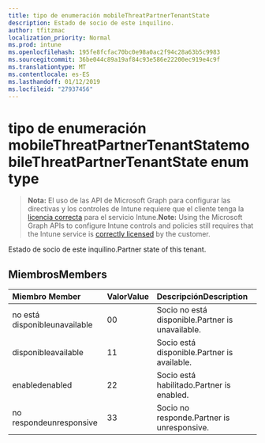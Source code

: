 ```yaml
---
title: tipo de enumeración mobileThreatPartnerTenantState
description: Estado de socio de este inquilino.
author: tfitzmac
localization_priority: Normal
ms.prod: intune
ms.openlocfilehash: 195fe8fcfac70bc0e98a0ac2f94c28a63b5c9983
ms.sourcegitcommit: 36be044c89a19af84c93e586e22200ec919e4c9f
ms.translationtype: MT
ms.contentlocale: es-ES
ms.lasthandoff: 01/12/2019
ms.locfileid: "27937456"
---
```

# <a name="mobilethreatpartnertenantstate-enum-type"></a><span data-ttu-id="7e350-103">tipo de enumeración mobileThreatPartnerTenantState</span><span class="sxs-lookup"><span data-stu-id="7e350-103">mobileThreatPartnerTenantState enum type</span></span>

> <span data-ttu-id="7e350-104">**Nota:** El uso de las API de Microsoft Graph para configurar las directivas y los controles de Intune requiere que el cliente tenga la [licencia correcta](https://go.microsoft.com/fwlink/?linkid=839381) para el servicio Intune.</span><span class="sxs-lookup"><span data-stu-id="7e350-104">**Note:** Using the Microsoft Graph APIs to configure Intune controls and policies still requires that the Intune service is [correctly licensed](https://go.microsoft.com/fwlink/?linkid=839381) by the customer.</span></span>

<span data-ttu-id="7e350-105">Estado de socio de este inquilino.</span><span class="sxs-lookup"><span data-stu-id="7e350-105">Partner state of this tenant.</span></span>
## <a name="members"></a><span data-ttu-id="7e350-106">Miembros</span><span class="sxs-lookup"><span data-stu-id="7e350-106">Members</span></span>
|<span data-ttu-id="7e350-107">Miembro	</span><span class="sxs-lookup"><span data-stu-id="7e350-107">Member</span></span>|<span data-ttu-id="7e350-108">Valor</span><span class="sxs-lookup"><span data-stu-id="7e350-108">Value</span></span>|<span data-ttu-id="7e350-109">Descripción</span><span class="sxs-lookup"><span data-stu-id="7e350-109">Description</span></span>|
|:---|:---|:---|
|<span data-ttu-id="7e350-110">no está disponible</span><span class="sxs-lookup"><span data-stu-id="7e350-110">unavailable</span></span>|<span data-ttu-id="7e350-111">0</span><span class="sxs-lookup"><span data-stu-id="7e350-111">0</span></span>|<span data-ttu-id="7e350-112">Socio no está disponible.</span><span class="sxs-lookup"><span data-stu-id="7e350-112">Partner is unavailable.</span></span>|
|<span data-ttu-id="7e350-113">disponible</span><span class="sxs-lookup"><span data-stu-id="7e350-113">available</span></span>|<span data-ttu-id="7e350-114">1</span><span class="sxs-lookup"><span data-stu-id="7e350-114">1</span></span>|<span data-ttu-id="7e350-115">Socio está disponible.</span><span class="sxs-lookup"><span data-stu-id="7e350-115">Partner is available.</span></span>|
|<span data-ttu-id="7e350-116">enabled</span><span class="sxs-lookup"><span data-stu-id="7e350-116">enabled</span></span>|<span data-ttu-id="7e350-117">2</span><span class="sxs-lookup"><span data-stu-id="7e350-117">2</span></span>|<span data-ttu-id="7e350-118">Socio está habilitado.</span><span class="sxs-lookup"><span data-stu-id="7e350-118">Partner is enabled.</span></span>|
|<span data-ttu-id="7e350-119">no responde</span><span class="sxs-lookup"><span data-stu-id="7e350-119">unresponsive</span></span>|<span data-ttu-id="7e350-120">3</span><span class="sxs-lookup"><span data-stu-id="7e350-120">3</span></span>|<span data-ttu-id="7e350-121">Socio no responde.</span><span class="sxs-lookup"><span data-stu-id="7e350-121">Partner is unresponsive.</span></span>|



